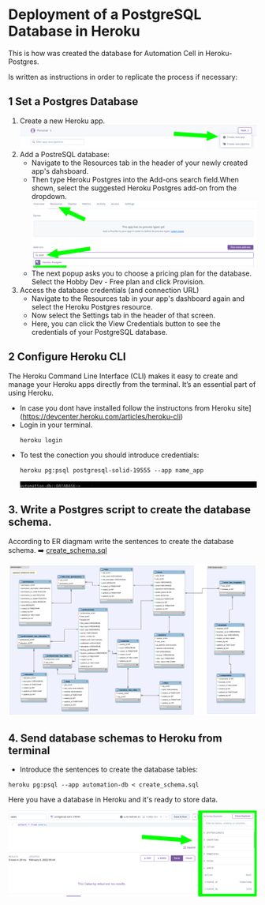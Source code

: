 # Deployment of a PostgreSQL Database in Heroku 

This is how was created the database for Automation Cell in Heroku-Postgres.

Is written as instructions in order to replicate the process if necessary:

## 1 Set a Postgres Database
1. Create a new Heroku app.
	![new_app](assets/new_app.png)
2. Add a PostreSQL database:
	*  Navigate to the Resources tab in the header of your newly created app's dahsboard. 
	*  Then type Heroku Postgres into the Add-ons search field.When shown, select the suggested Heroku Postgres add-on from the dropdown.
	![heroku_postgres](assets/heroku_postgres.png)
	*  The next popup asks you to choose a pricing plan for the database. Select the Hobby Dev - Free plan and click Provision.
3. Access the database credentials (and connection URL)
	* Navigate to the Resources tab in your app's dashboard again and select the Heroku Postgres resource.
	* Now select the Settings tab in the header of that screen.
	* Here, you can click the View Credentials button to see the credentials of your PostgreSQL database.

## 2 Configure Heroku CLI

The Heroku Command Line Interface (CLI) makes it easy to create and manage your Heroku apps directly from the terminal. 
It’s an essential part of using Heroku.

* In case you dont have installed follow the instructons from Heroku site](https://devcenter.heroku.com/articles/heroku-cli)
* Login in your terminal.
	```
	heroku login
	```
* To test the conection you should introduce credentials:
	```
	heroku pg:psql postgresql-solid-19555 --app name_app
	```
	![connection_test](assets/test_connection.jpg)

## 3. Write a Postgres script to create the database schema.

According to ER diagmam write the sentences to create the database schema. ➡️ [create_schema.sql](SQL_scripts/create_schema.sql)

![Database ER Diagram](assets/Automation_ER.png)

## 4. Send database schemas to Heroku from terminal

* Introduce the sentences to create the database tables:

```
heroku pg:psql --app automation-db < create_schema.sql 
```
Here you have a database in Heroku and it's ready to store data.

![tables](assets/schema.png)
